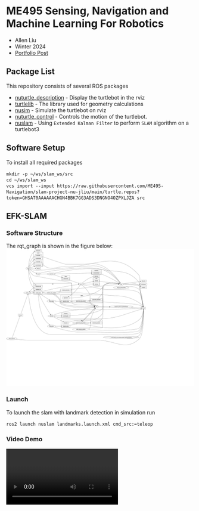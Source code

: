 # ME495 Sensing, Navigation and Machine Learning For Robotics
* Allen Liu
* Winter 2024
* [Portfolio Post](https://nu-jliu.github.io/slam/)

## Package List
This repository consists of several ROS packages
- [nuturtle_description](https://github.com/ME495-Navigation/slam-project-nu-jliu/tree/main/nuturtle_description) - Display the turtlebot in the rviz
- [turtlelib](https://github.com/ME495-Navigation/slam-project-nu-jliu/tree/main/turtlelib) - The library used for geometry calculations
- [nusim](https://github.com/ME495-Navigation/slam-project-nu-jliu/tree/main/nusim) - Simulate the turtlebot on rviz
- [nuturtle_control](https://github.com/ME495-Navigation/slam-project-nu-jliu/tree/main/nuturtle_control) - Controls the motion of the turtlebot.
- [nuslam](https://github.com/ME495-Navigation/slam-project-nu-jliu/tree/main/nuslam) - Using `Extended Kalman Filter` to perform `SLAM` algorithm on a turtlebot3

## Software Setup
To install all required packages
```
mkdir -p ~/ws/slam_ws/src
cd ~/ws/slam_ws
vcs import --input https://raw.githubusercontent.com/ME495-Navigation/slam-project-nu-jliu/main/turtle.repos?token=GHSAT0AAAAAACHGN4BBK7GG3ADS3DNGNO4OZPXLJZA src
```

## EFK-SLAM

### Software Structure
The rqt_graph is shown in the figure below:
![](nuslam/images/rosgraph_landmark.svg)

### Launch 
To launch the slam with landmark detection in simulation run
```
ros2 launch nuslam landmarks.launch.xml cmd_src:=teleop
```

### Video Demo

<video src="https://github.com/ME495-Navigation/slam-project-nu-jliu/assets/49068329/1090f3eb-7a68-45b1-9b95-fd0f915f2d55" controls></video>
